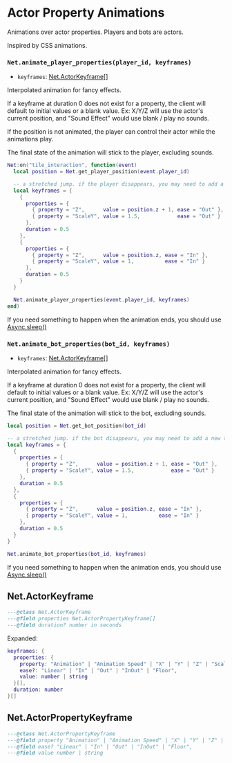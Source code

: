 # Actor Property Animations

Animations over actor properties. Players and bots are actors.

Inspired by CSS animations.

### `Net.animate_player_properties(player_id, keyframes)`

- `keyframes`: [Net.ActorKeyframe[]](#netactorkeyframe)

Interpolated animation for fancy effects.

If a keyframe at duration 0 does not exist for a property, the client will default to initial values or a blank value. Ex: X/Y/Z will use the actor's current position, and "Sound Effect" would use blank / play no sounds.

If the position is not animated, the player can control their actor while the animations play.

The final state of the animation will stick to the player, excluding sounds.

```lua
Net:on("tile_interaction", function(event)
  local position = Net.get_player_position(event.player_id)

  -- a stretched jump. if the player disappears, you may need to add a new tile layer
  local keyframes = {
    {
      properties = {
        { property = "Z",      value = position.z + 1, ease = "Out" },
        { property = "ScaleY", value = 1.5,            ease = "Out" }
      },
      duration = 0.5
    },
    {
      properties = {
        { property = "Z",      value = position.z, ease = "In" },
        { property = "ScaleY", value = 1,          ease = "In" }
      },
      duration = 0.5
    }
  }

  Net.animate_player_properties(event.player_id, keyframes)
end)
```

If you need something to happen when the animation ends, you should use [Async.sleep()](/server/lua-api/async#asyncsleepseconds)

### `Net.animate_bot_properties(bot_id, keyframes)`

- `keyframes`: [Net.ActorKeyframe[]](#netactorkeyframe)

Interpolated animation for fancy effects.

If a keyframe at duration 0 does not exist for a property, the client will default to initial values or a blank value. Ex: X/Y/Z will use the actor's current position, and "Sound Effect" would use blank / play no sounds.

The final state of the animation will stick to the bot, excluding sounds.

```lua
local position = Net.get_bot_position(bot_id)

-- a stretched jump. if the bot disappears, you may need to add a new tile layer
local keyframes = {
  {
    properties = {
      { property = "Z",      value = position.z + 1, ease = "Out" },
      { property = "ScaleY", value = 1.5,            ease = "Out" }
    },
    duration = 0.5
  },
  {
    properties = {
      { property = "Z",      value = position.z, ease = "In" },
      { property = "ScaleY", value = 1,          ease = "In" }
    },
    duration = 0.5
  }
}

Net.animate_bot_properties(bot_id, keyframes)
```

If you need something to happen when the animation ends, you should use [Async.sleep()](/server/lua-api/async#asyncsleepseconds)

## Net.ActorKeyframe

```lua
---@class Net.ActorKeyframe
---@field properties Net.ActorPropertyKeyframe[]
---@field duration? number in seconds
```

Expanded:

```lua
keyframes: {
  properties: {
    property: "Animation" | "Animation Speed" | "X" | "Y" | "Z" | "ScaleX" | "ScaleY" | "Rotation" | "Direction" | "Sound Effect" | "Sound Effect Loop",
    ease?: "Linear" | "In" | "Out" | "InOut" | "Floor",
    value: number | string
  }[],
  duration: number
}[]
```

## Net.ActorPropertyKeyframe

```lua
---@class Net.ActorPropertyKeyframe
---@field property "Animation" | "Animation Speed" | "X" | "Y" | "Z" | "ScaleX" | "ScaleY" | "Rotation" | "Direction" | "Sound Effect" | "Sound Effect Loop"
---@field ease? "Linear" | "In" | "Out" | "InOut" | "Floor",
---@field value number | string
```
